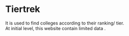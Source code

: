# Tiertrek
It is used to find colleges according to their ranking/ tier.
<br>
At initial level, this website contain limited data .
